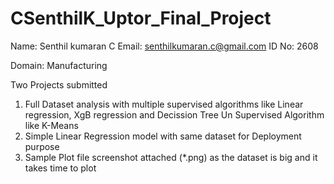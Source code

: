 # CSenthilK_Uptor_Final_Project

Name: Senthil kumaran C
Email: senthilkumaran.c@gmail.com
ID No: 2608

Domain: Manufacturing

Two Projects submitted
  1. Full Dataset analysis with multiple supervised algorithms like Linear regression, XgB regression and Decission Tree
                                         Un Supervised Algorithm like K-Means
2. Simple Linear Regression model with same dataset for Deployment purpose
3. Sample Plot file screenshot attached (*.png) as the dataset is big and it takes time to plot
